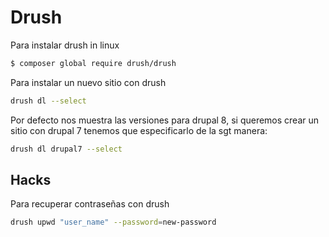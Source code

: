 # Drush
Para instalar drush in linux 

```sh
$ composer global require drush/drush
```

Para instalar un nuevo sitio con drush

```sh 
drush dl --select 
```

Por defecto nos muestra las versiones para drupal 8, si queremos crear un sitio con drupal 7 tenemos que especificarlo de la sgt manera:

```sh
drush dl drupal7 --select
```

## Hacks

Para recuperar contraseñas con drush

```sh 
drush upwd "user_name" --password=new-password 
```

